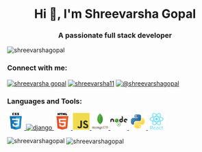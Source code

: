 <h1 align="center">Hi 👋, I'm Shreevarsha Gopal</h1>
<h3 align="center">A passionate full stack developer</h3>

<p align="left"> <img src="https://komarev.com/ghpvc/?username=shreevarshagopal&label=Profile%20views&color=0e75b6&style=flat" alt="shreevarshagopal" /> </p>

<h3 align="left">Connect with me:</h3>
<p align="left">
<a href="https://linkedin.com/in/shreevarsha gopal" target="blank"><img align="center" src="https://raw.githubusercontent.com/rahuldkjain/github-profile-readme-generator/master/src/images/icons/Social/linked-in-alt.svg" alt="shreevarsha gopal" height="30" width="40" /></a>
<a href="https://www.codechef.com/users/shreevarsha11" target="blank"><img align="center" src="https://cdn.jsdelivr.net/npm/simple-icons@3.1.0/icons/codechef.svg" alt="shreevarsha11" height="30" width="40" /></a>
<a href="https://www.hackerrank.com/@shreevarshagopal" target="blank"><img align="center" src="https://raw.githubusercontent.com/rahuldkjain/github-profile-readme-generator/master/src/images/icons/Social/hackerrank.svg" alt="@shreevarshagopal" height="30" width="40" /></a>
</p>

<h3 align="left">Languages and Tools:</h3>
<p align="left"> <a href="https://www.w3schools.com/css/" target="_blank" rel="noreferrer"> <img src="https://raw.githubusercontent.com/devicons/devicon/master/icons/css3/css3-original-wordmark.svg" alt="css3" width="40" height="40"/> </a> <a href="https://www.djangoproject.com/" target="_blank" rel="noreferrer"> <img src="https://cdn.worldvectorlogo.com/logos/django.svg" alt="django" width="40" height="40"/> </a> <a href="https://www.w3.org/html/" target="_blank" rel="noreferrer"> <img src="https://raw.githubusercontent.com/devicons/devicon/master/icons/html5/html5-original-wordmark.svg" alt="html5" width="40" height="40"/> </a> <a href="https://developer.mozilla.org/en-US/docs/Web/JavaScript" target="_blank" rel="noreferrer"> <img src="https://raw.githubusercontent.com/devicons/devicon/master/icons/javascript/javascript-original.svg" alt="javascript" width="40" height="40"/> </a> <a href="https://www.mongodb.com/" target="_blank" rel="noreferrer"> <img src="https://raw.githubusercontent.com/devicons/devicon/master/icons/mongodb/mongodb-original-wordmark.svg" alt="mongodb" width="40" height="40"/> </a> <a href="https://nodejs.org" target="_blank" rel="noreferrer"> <img src="https://raw.githubusercontent.com/devicons/devicon/master/icons/nodejs/nodejs-original-wordmark.svg" alt="nodejs" width="40" height="40"/> </a> <a href="https://www.python.org" target="_blank" rel="noreferrer"> <img src="https://raw.githubusercontent.com/devicons/devicon/master/icons/python/python-original.svg" alt="python" width="40" height="40"/> </a> <a href="https://reactjs.org/" target="_blank" rel="noreferrer"> <img src="https://raw.githubusercontent.com/devicons/devicon/master/icons/react/react-original-wordmark.svg" alt="react" width="40" height="40"/> </a> </p>

<p><img align="left" src="https://github-readme-stats.vercel.app/api/top-langs?username=shreevarshagopal&show_icons=true&locale=en&layout=compact" alt="shreevarshagopal" /></p>

<p>&nbsp;<img align="center" src="https://github-readme-stats.vercel.app/api?username=shreevarshagopal&show_icons=true&locale=en" alt="shreevarshagopal" /></p>
